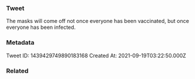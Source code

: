 ### Tweet
The masks will come off not once everyone has been vaccinated, but once everyone has been infected.

### Metadata
Tweet ID: 1439429749890183168
Created At: 2021-09-19T03:22:50.000Z

### Related

